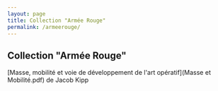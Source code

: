 ```yaml
---
layout: page
title: Collection "Armée Rouge"
permalink: /armeerouge/
---
```


## Collection "Armée Rouge"

[Masse, mobilité et voie de développement de l'art opératif](Masse et Mobilité.pdf) de Jacob Kipp


